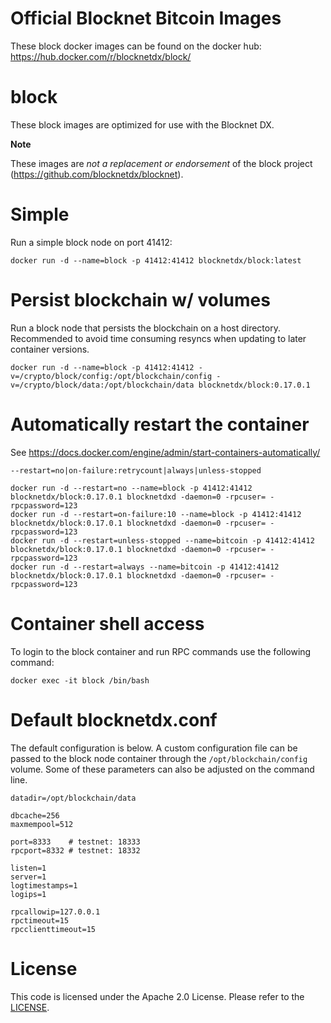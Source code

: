 Official Blocknet Bitcoin Images
=================================

These block docker images can be found on the docker hub: https://hub.docker.com/r/blocknetdx/block/

block
========

These block images are optimized for use with the Blocknet DX.

**Note**

These images are _not a replacement or endorsement_ of the block project (https://github.com/blocknetdx/blocknet).


Simple
======

Run a simple block node on port 41412:
```
docker run -d --name=block -p 41412:41412 blocknetdx/block:latest
```


Persist blockchain w/ volumes
=============================

Run a block node that persists the blockchain on a host directory. Recommended to avoid time consuming resyncs when updating to later container versions.
```
docker run -d --name=block -p 41412:41412 -v=/crypto/block/config:/opt/blockchain/config -v=/crypto/block/data:/opt/blockchain/data blocknetdx/block:0.17.0.1
```


Automatically restart the container
===================================

See https://docs.docker.com/engine/admin/start-containers-automatically/

`--restart=no|on-failure:retrycount|always|unless-stopped`

```
docker run -d --restart=no --name=block -p 41412:41412 blocknetdx/block:0.17.0.1 blocknetdxd -daemon=0 -rpcuser= -rpcpassword=123
docker run -d --restart=on-failure:10 --name=block -p 41412:41412 blocknetdx/block:0.17.0.1 blocknetdxd -daemon=0 -rpcuser= -rpcpassword=123
docker run -d --restart=unless-stopped --name=bitcoin -p 41412:41412 blocknetdx/block:0.17.0.1 blocknetdxd -daemon=0 -rpcuser= -rpcpassword=123
docker run -d --restart=always --name=bitcoin -p 41412:41412 blocknetdx/block:0.17.0.1 blocknetdxd -daemon=0 -rpcuser= -rpcpassword=123
```


Container shell access
======================

To login to the block container and run RPC commands use the following command:
```
docker exec -it block /bin/bash
```


Default blocknetdx.conf
=====================

The default configuration is below. A custom configuration file can be passed to the block  node container through the `/opt/blockchain/config` volume. Some of these parameters can also be adjusted on the command line.
```
datadir=/opt/blockchain/data

dbcache=256
maxmempool=512

port=8333    # testnet: 18333
rpcport=8332 # testnet: 18332

listen=1
server=1
logtimestamps=1
logips=1

rpcallowip=127.0.0.1
rpctimeout=15
rpcclienttimeout=15
```


License
=======

This code is licensed under the Apache 2.0 License. Please refer to the [LICENSE](https://github.com/BlocknetDX/dockerimages/blob/master/LICENSE).